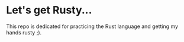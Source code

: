# Let's get Rusty...

This repo is dedicated for practicing the Rust language and getting my hands rusty ;).
